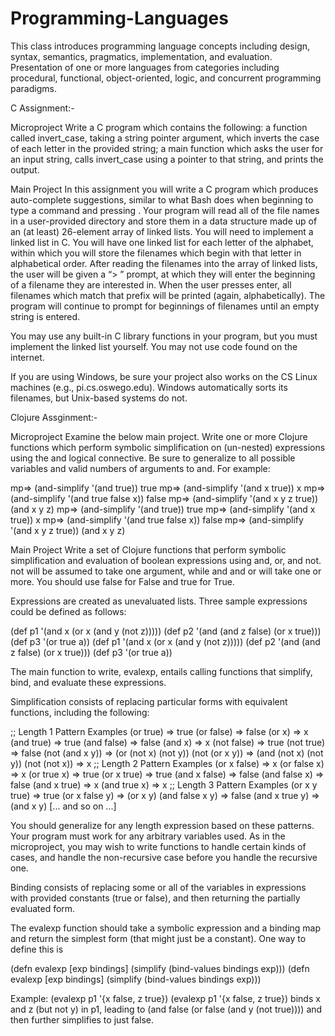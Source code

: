 # Programming-Languages
This class introduces programming language concepts including design, syntax, semantics, pragmatics, implementation, and evaluation. Presentation of one or more languages from categories including procedural, functional, object-oriented, logic, and concurrent programming paradigms.

C Assignment:-

Microproject
Write a C program which contains the following: a function called invert_case, taking a string pointer argument, which inverts the case of each letter in the provided string; a main function which asks the user for an input string, calls invert_case using a pointer to that string, and prints the output.

Main Project
In this assignment you will write a C program which produces auto-complete suggestions, similar to what Bash does when beginning to type a command and pressing . Your program will read all of the file names in a user-provided directory and store them in a data structure made up of an (at least) 26-element array of linked lists. You will need to implement a linked list in C. You will have one linked list for each letter of the alphabet, within which you will store the filenames which begin with that letter in alphabetical order. After reading the filenames into the array of linked lists, the user will be given a “> ” prompt, at which they will enter the beginning of a filename they are interested in. When the user presses enter, all filenames which match that prefix will be printed (again, alphabetically). The program will continue to prompt for beginnings of filenames until an empty string is entered.

You may use any built-in C library functions in your program, but you must implement the linked list yourself. You may not use code found on the internet.

If you are using Windows, be sure your project also works on the CS Linux machines (e.g., pi.cs.oswego.edu). Windows automatically sorts its filenames, but Unix-based systems do not.


Clojure Assginment:-

Microproject
Examine the below main project. Write one or more Clojure functions which perform symbolic simplification on (un-nested) expressions using the and logical connective. Be sure to generalize to all possible variables and valid numbers of arguments to and. For example: 

mp=> (and-simplify '(and true))
true
mp=> (and-simplify '(and x true))
x
mp=> (and-simplify '(and true false x))
false
mp=> (and-simplify '(and x y z true))
(and x y z)
mp=> (and-simplify '(and true))
true
mp=> (and-simplify '(and x true))
x
mp=> (and-simplify '(and true false x))
false
mp=> (and-simplify '(and x y z true))
(and x y z)

Main Project
Write a set of Clojure functions that perform symbolic simplification and evaluation of boolean expressions using and, or, and not. not will be assumed to take one argument, while and and or will take one or more. You should use false for False and true for True.

Expressions are created as unevaluated lists. Three sample expressions could be defined as follows:

 (def p1 '(and x (or x (and y (not z)))))
 (def p2 '(and (and z false) (or x true)))
 (def p3 '(or true a))
 (def p1 '(and x (or x (and y (not z)))))
 (def p2 '(and (and z false) (or x true)))
 (def p3 '(or true a))

The main function to write, evalexp, entails calling functions that simplify, bind, and evaluate these expressions.

Simplification consists of replacing particular forms with equivalent functions, including the following:

;; Length 1 Pattern Examples
(or true) => true
(or false) => false
(or x) => x
(and true) => true
(and false) => false
(and x) => x
(not false) => true
(not true) => false
(not (and x y)) => (or (not x) (not y))
(not (or x y)) => (and (not x) (not y))
(not (not x)) => x
;; Length 2 Pattern Examples
(or x false) => x
(or false x) => x
(or true x) => true
(or x true) => true
(and x false) => false
(and false x) => false
(and x true) => x
(and true x) => x
;; Length 3 Pattern Examples
(or x y true) => true
(or x false y) => (or x y)
(and false x y) => false
(and x true y) => (and x y)
[... and so on ...]

You should generalize for any length expression based on these patterns. Your program must work for any arbitrary variables used. As in the microproject, you may wish to write functions to handle certain kinds of cases, and handle the non-recursive case before you handle the recursive one.

Binding consists of replacing some or all of the variables in expressions with provided constants (true or false), and then returning the partially evaluated form.

The evalexp function should take a symbolic expression and a binding map and return the simplest form (that might just be a constant). One way to define this is

  (defn evalexp [exp bindings] (simplify (bind-values bindings exp)))
  (defn evalexp [exp bindings] (simplify (bind-values bindings exp)))

Example:
(evalexp p1 '{x false, z true})
(evalexp p1 '{x false, z true})
binds x and z (but not y) in p1, leading to (and false (or false (and y (not true)))) and then further simplifies to just false.



